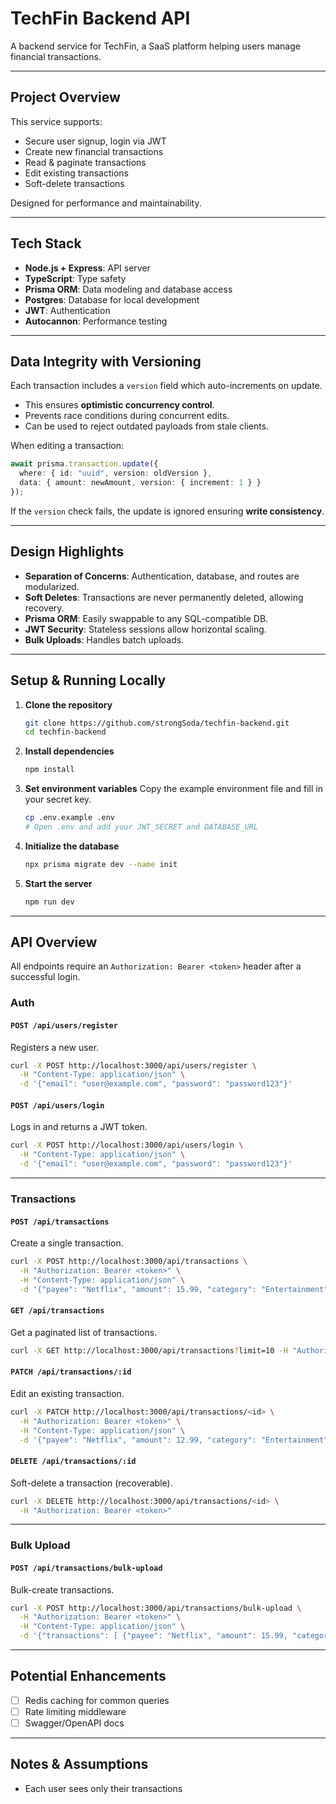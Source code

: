 # TechFin Backend API

A backend service for TechFin, a SaaS platform helping users manage financial transactions.

---

## Project Overview

This service supports:

- Secure user signup, login via JWT
- Create new financial transactions
- Read & paginate transactions
- Edit existing transactions
- Soft-delete transactions

Designed for performance and maintainability.

---

## Tech Stack

- **Node.js + Express**: API server
- **TypeScript**: Type safety
- **Prisma ORM**: Data modeling and database access
- **Postgres**: Database for local development
- **JWT**: Authentication
- **Autocannon**: Performance testing

---

## Data Integrity with Versioning

Each transaction includes a `version` field which auto-increments on update.

- This ensures **optimistic concurrency control**.
- Prevents race conditions during concurrent edits.
- Can be used to reject outdated payloads from stale clients.

When editing a transaction:
```ts
await prisma.transaction.update({
  where: { id: "uuid", version: oldVersion },
  data: { amount: newAmount, version: { increment: 1 } }
});
```

If the `version` check fails, the update is ignored ensuring **write consistency**.

---

## Design Highlights

- **Separation of Concerns**: Authentication, database, and routes are modularized.
- **Soft Deletes**: Transactions are never permanently deleted, allowing recovery.
- **Prisma ORM**: Easily swappable to any SQL-compatible DB.
- **JWT Security**: Stateless sessions allow horizontal scaling.
- **Bulk Uploads**: Handles batch uploads.

---

## Setup & Running Locally

1.  **Clone the repository**
    ```sh
    git clone https://github.com/strongSoda/techfin-backend.git
    cd techfin-backend
    ```

2.  **Install dependencies**
    ```sh
    npm install
    ```

3.  **Set environment variables**
    Copy the example environment file and fill in your secret key.
    ```sh
    cp .env.example .env
    # Open .env and add your JWT_SECRET and DATABASE_URL
    ```

4.  **Initialize the database**
    ```sh
    npx prisma migrate dev --name init
    ```

5.  **Start the server**
    ```sh
    npm run dev
    ```

---

## API Overview

All endpoints require an `Authorization: Bearer <token>` header after a successful login.

### Auth

#### `POST /api/users/register`
Registers a new user.

```bash
curl -X POST http://localhost:3000/api/users/register \
  -H "Content-Type: application/json" \
  -d '{"email": "user@example.com", "password": "password123"}'
```

#### `POST /api/users/login`
Logs in and returns a JWT token.

```bash
curl -X POST http://localhost:3000/api/users/login \
  -H "Content-Type: application/json" \
  -d '{"email": "user@example.com", "password": "password123"}'
```

---

### Transactions

#### `POST /api/transactions`
Create a single transaction.

```bash
curl -X POST http://localhost:3000/api/transactions \
  -H "Authorization: Bearer <token>" \
  -H "Content-Type: application/json" \
  -d '{"payee": "Netflix", "amount": 15.99, "category": "Entertainment", "date": "2025-06-01"}'
```

#### `GET /api/transactions`
Get a paginated list of transactions.

```bash
curl -X GET http://localhost:3000/api/transactions?limit=10 -H "Authorization: Bearer <token>"
```

#### `PATCH /api/transactions/:id`
Edit an existing transaction.

```bash
curl -X PATCH http://localhost:3000/api/transactions/<id> \
  -H "Authorization: Bearer <token>" \
  -H "Content-Type: application/json" \
  -d '{"payee": "Netflix", "amount": 12.99, "category": "Entertainment", "date": "2025-06-01", "version": 1}'
```

#### `DELETE /api/transactions/:id`
Soft-delete a transaction (recoverable).

```bash
curl -X DELETE http://localhost:3000/api/transactions/<id> \
  -H "Authorization: Bearer <token>"
```

---

### Bulk Upload

#### `POST /api/transactions/bulk-upload`
Bulk-create transactions.

```bash
curl -X POST http://localhost:3000/api/transactions/bulk-upload \
  -H "Authorization: Bearer <token>" \
  -H "Content-Type: application/json" \
  -d '{"transactions": [ {"payee": "Netflix", "amount": 15.99, "category": "Entertainment", "date": "2025-06-01"}, {"payee": "Amazon", "amount": 59.49, "category": "Shopping", "date": "2025-06-02"}, { "payee": "Uber", "amount": 9.75, "category": "Travel", "date": "2025-06-03"}]}'
```

---

## Potential Enhancements

- [ ] Redis caching for common queries
- [ ] Rate limiting middleware
- [ ] Swagger/OpenAPI docs

---

## Notes & Assumptions

- Each user sees only their transactions
